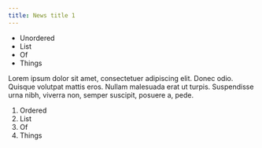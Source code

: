 ```yaml
---
title: News title 1
---
```


* Unordered
* List
* Of
* Things

Lorem ipsum dolor sit amet, consectetuer adipiscing elit. Donec odio. Quisque volutpat mattis eros. Nullam malesuada erat ut turpis. Suspendisse urna nibh, viverra non, semper suscipit, posuere a, pede.

1. Ordered
2. List
3. Of
4. Things